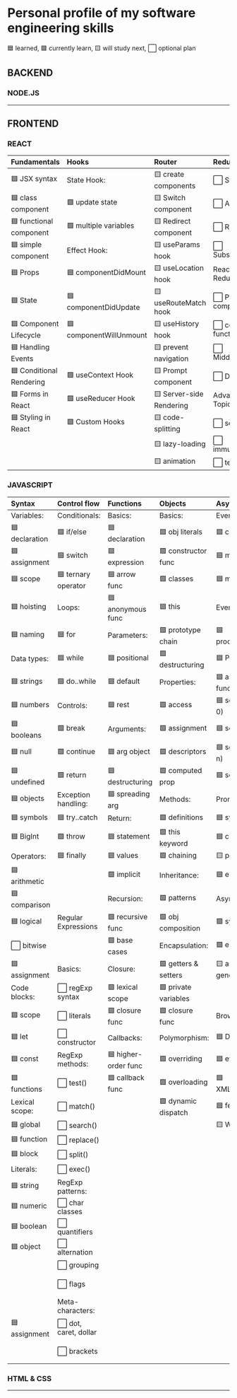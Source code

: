 # Personal profile of my software engineering skills

🟦 learned, 🟩 currently learn, 🟨 will study next, ⬜ optional plan

## BACKEND

### NODE.JS



___

## FRONTEND

### REACT

| Fundamentals              | Hooks                   | Router                   | Redux                 |
|:--------------------------|:------------------------|:-------------------------|:----------------------|
| 🟦 JSX syntax            | State Hook:             | 🟨 create components     | ⬜ Store              |
| 🟦 class component       | 🟩 update state         | 🟨 Switch component      | ⬜ Actions           |
| 🟦 functional component  | 🟩 multiple variables   | 🟨 Redirect component    | ⬜ Reducers           |
| 🟦 simple component      | Effect Hook:            | 🟨 useParams hook        | ⬜ Subscriptions      |
| 🟦 Props                 | 🟦 componentDidMount    | 🟨 useLocation hook      | React-Redux:          |
| 🟦 State                 | 🟦 componentDidUpdate   | 🟨 useRouteMatch hook    | ⬜ Provider component |
| 🟦 Component Lifecycle   | 🟦 componentWillUnmount | 🟨 useHistory hook       | ⬜ connect function   |
| 🟦 Handling Events       |                         | 🟨 prevent navigation    | ⬜ Middleware         |
| 🟦 Conditional Rendering | 🟩 useContext Hook      | 🟨 Prompt component      | ⬜ DevTools           |
| 🟦 Forms in React        | 🟩 useReducer Hook      | 🟨 Server-side Rendering | Advanced Topics:      |
| 🟦 Styling in React      | 🟩 Custom Hooks         | 🟨 code-splitting        | ⬜ selectors          |
|                           |                         | 🟨 lazy-loading          | ⬜ immutability       |
|                           |                         | 🟨 animation             | ⬜ testing            |


### JAVASCRIPT

| Syntax             | Control flow          | Functions          |  Objects             | Asynchronous         | Arrays            |
|:-------------------|:----------------------|:-------------------|:---------------------|:---------------------|:-------------------|
|  Variables:        | Conditionals:          | Basics:            | Basics:              | Event loop:         | Basics:            |
| 🟦 declaration    | 🟦 if/else            | 🟦 declaration    | 🟦 obj literals      | 🟦 call stack       | 🟦 declaration     |
| 🟦 assignment     | 🟦 switch             | 🟦 expression     | 🟩 constructor func  | 🟦 microtasks       | 🟦 initialization  |
| 🟦 scope          | 🟦 ternary operator   | 🟦 arrow func     | 🟩 classes           | 🟦 macrotasks       | 🟦 accessing       |
| 🟦 hoisting       | Loops:                | 🟦 anonymous func  | 🟦 this              | Event loop:         |Methods not-ch:     |
| 🟦 naming         | 🟦 for                | Parameters:        | 🟩 prototype chain   | 🟦 process.nextTick | 🟦 .find          |
| Data types:       | 🟦 while              | 🟦 positional      | 🟩 destructuring     | 🟦 Promise.then     | 🟦 .findIndex     |
| 🟦 strings        | 🟦 do..while          | 🟦 default         | Properties:          | 🟦 async function   | 🟦 .indexOf       |  
| 🟦 numbers        | Controls:             | 🟦 rest            | 🟩 access            | 🟦 setTimeout(c, 0) | 🟦 .lastIndexOf   | 
| 🟦 booleans       | 🟩 break              | Arguments:         | 🟩 assignment        | 🟦 setImmediate     | 🟦 .includes      |  
| 🟦 null           | 🟩 continue           | 🟦 arg object      | 🟩 descriptors      | 🟦 setTimeout(c, n) | 🟦 .every          | 
| 🟦 undefined      | 🟩 return             | 🟦 destructuring   | 🟩 computed prop    | 🟦  setInterval     | 🟦 .some          |   
| 🟦 objects        | Exception handling:   | 🟦 spreading arg   | Methods:             | Promises:           | 🟦 .concat        |   
| 🟦 symbols        | 🟦 try..catch         | Return:            | 🟩 definitions       | 🟦 syntax           | 🟦 .join          |   
| 🟦 BigInt         | 🟩 throw              | 🟦 statement       | 🟩 this keyword     | 🟦 chaining         | 🟦 .filter        |
| Operators:        | 🟦 finally             | 🟦 values          | 🟩 chaining          | 🟨 promise.all      | 🟩 .flat         |    
| 🟦 arithmetic     |                        | 🟩 implicit         | Inheritance:         | 🟦 error handling  | 🟩 .flatMap       |  
|🟦 comparison     |                         | Recursion:          | 🟩 patterns          |  Async/await:        | 🟩 .forEach       |  
| 🟦 logical       | Regular Expressions     | 🟩 recursive func   | 🟩 obj composition   | 🟩 syntax          | 🟩 .map           | 
| ⬜ bitwise       |                         | 🟩 base cases       | Encapsulation:       | 🟩 error handling   | 🟩 .reduce        |  
|🟦 assignment     |  Basics:                | Closure:            | 🟩 getters & setters | 🟨 async generators  | 🟩 .reduceRight   | 
| Code blocks:      | ⬜ regExp syntax       | 🟩 lexical scope    | 🟩 private variables |                    | 🟩 .toString       | 
| 🟦 scope         | ⬜  literals           | 🟩 closure func     | 🟩 closure func      | Browser APIs:      | 🟩 .toLocaleString |
| 🟦 let            | ⬜  constructor        | Callbacks:            | Polymorphism:         | 🟦 DOM               | Methods ch:   |  
| 🟦 const          | RegExp methods:         | 🟦 higher-order func | 🟩 overriding        | 🟦 events             | 🟦 .push       |   
| 🟦 functions      | ⬜ test()               | 🟦 callback func    | 🟩 overloading       | 🟦 XMLHttpRequest     | 🟦 .unshift    |  
| Lexical scope:    | ⬜ match()              |                      | 🟩 dynamic dispatch   | 🟦 fetch API         | 🟦 .pop        |    
| 🟦 global         | ⬜ search()             |                     |                     | 🟨 Web Workers          | 🟦 .shift      |      
| 🟦 function       | ⬜ replace()            |                     |                     |                         | 🟦 .sort        |    
| 🟦 block          | ⬜ split()              |                     |                     |                         | 🟦 .reverse     |  
| Literals:         | ⬜ exec()               |                      |                     |                        | 🟩 .fill           |  
| 🟦 string        | RegExp patterns:         |                      |                   |                          | 🟩 .copyWithin     |   
| 🟦 numeric       | ⬜ char classes          |                     |                   |                          | Other methods:      |   
| 🟦 boolean       | ⬜ quantifiers           |                     |                    |                         | 🟩 .split          |   
| 🟦 object        | ⬜ alternation           |                     |                    |                         | 🟩 .splice         |
|                   | ⬜ grouping              |                     |                    |                        | 🟩 .slice           |   
|                   | ⬜ flags                 |                     |                    |                        | 🟦 Array.isArray    | 
|                   | Meta-characters:         |                     |                    |                         | Destructuring:       | 
| 🟦 assignment    | ⬜ dot, caret, dollar    |                     |                     |                        | 🟩 syntax           | 
|                   | ⬜ brackets              |                    |                     |                        | 🟩 swapping var     |  


### HTML & CSS





___
